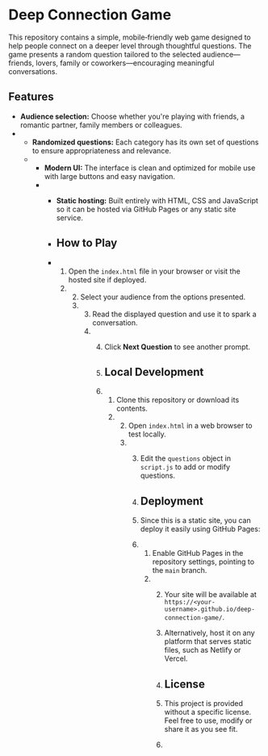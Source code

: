 # Deep Connection Game

This repository contains a simple, mobile‑friendly web game designed to help people connect on a deeper level through thoughtful questions. The game presents a random question tailored to the selected audience—friends, lovers, family or coworkers—encouraging meaningful conversations.

## Features

- **Audience selection:** Choose whether you're playing with friends, a romantic partner, family members or colleagues.
- - **Randomized questions:** Each category has its own set of questions to ensure appropriateness and relevance.
  - - **Modern UI:** The interface is clean and optimized for mobile use with large buttons and easy navigation.
    - - **Static hosting:** Built entirely with HTML, CSS and JavaScript so it can be hosted via GitHub Pages or any static site service.
     
      - ## How to Play
     
      - 1. Open the `index.html` file in your browser or visit the hosted site if deployed.
        2. 2. Select your audience from the options presented.
           3. 3. Read the displayed question and use it to spark a conversation.
              4. 4. Click **Next Question** to see another prompt.
                
                 5. ## Local Development
                
                 6. 1. Clone this repository or download its contents.
                    2. 2. Open `index.html` in a web browser to test locally.
                       3. 3. Edit the `questions` object in `script.js` to add or modify questions.
                         
                          4. ## Deployment
                         
                          5. Since this is a static site, you can deploy it easily using GitHub Pages:
                         
                          6. 1. Enable GitHub Pages in the repository settings, pointing to the `main` branch.
                             2. 2. Your site will be available at `https://<your-username>.github.io/deep-connection-game/`.
                               
                                3. Alternatively, host it on any platform that serves static files, such as Netlify or Vercel.
                               
                                4. ## License
                               
                                5. This project is provided without a specific license. Feel free to use, modify or share it as you see fit.
                                6. 
